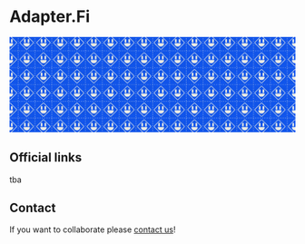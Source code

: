 # Adapter.Fi
<p align=”center”>
<img width=”200" height=”200" src=https://github.com/adapter-fi/.github/blob/main/profile/assets/banner.png?raw=true alt=”Adapter.Fi”>
</p>

## Official links

tba

## Contact

If you want to collaborate please [contact us](mailto:ehjc@adapter.fi?subject=[GitHub]%20Collaboration%20suggestion)!
